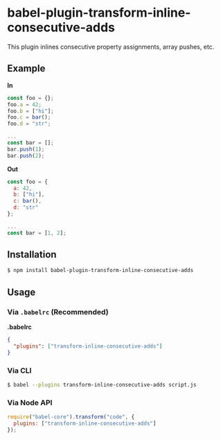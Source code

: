 # babel-plugin-transform-inline-consecutive-adds

This plugin inlines consecutive property assignments, array pushes, etc.

## Example

**In**

```javascript
const foo = {};
foo.a = 42;
foo.b = ["hi"];
foo.c = bar();
foo.d = "str";

...
const bar = [];
bar.push(1);
bar.push(2);
```

**Out**

```javascript
const foo = {
  a: 42,
  b: ["hi"],
  c: bar(),
  d: "str"
};

...
const bar = [1, 2];
```

## Installation

```sh
$ npm install babel-plugin-transform-inline-consecutive-adds
```

## Usage

### Via `.babelrc` (Recommended)

**.babelrc**

```json
{
  "plugins": ["transform-inline-consecutive-adds"]
}
```

### Via CLI

```sh
$ babel --plugins transform-inline-consecutive-adds script.js
```

### Via Node API

```javascript
require("babel-core").transform("code", {
  plugins: ["transform-inline-consecutive-adds"]
});
```
